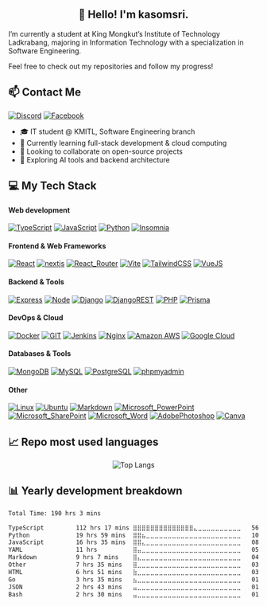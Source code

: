 <h2 align="center">👋 Hello! I'm kasomsri.</h2>

I’m currently a student at King Mongkut’s Institute of Technology Ladkrabang, majoring in Information Technology with a specialization in Software Engineering.

Feel free to check out my repositories and follow my progress!

## 📫 Contact Me

[![Discord](https://img.shields.io/badge/Discord-5865F2?style=for-the-badge&logo=discord&logoColor=white)](https://discordapp.com/users/715117973425356894)
[![Facebook](https://img.shields.io/badge/Facebook-1877F2?style=for-the-badge&logo=facebook&logoColor=white)](https://www.facebook.com/kanlsorn.somsrlagsornsang)

- 🎓 IT student @ KMITL, Software Engineering branch
- 🌱 Currently learning full-stack development & cloud computing
- 👯 Looking to collaborate on open-source projects
- 🧠 Exploring AI tools and backend architecture

## 💻 My Tech Stack

#### Web development

[![TypeScript](https://img.shields.io/badge/TypeScript-007ACC?style=for-the-badge&logo=typescript&logoColor=white)](https://www.typescriptlang.org)
[![JavaScript](https://img.shields.io/badge/JavaScript-323330?style=for-the-badge&logo=javascript&logoColor=F7DF1E)](https://developer.mozilla.org/en-US/docs/Web/JavaScript)
[![Python](https://img.shields.io/badge/Python-FFD43B?style=for-the-badge&logo=python&logoColor=blue)](https://www.python.org)
[![Insomnia](https://img.shields.io/badge/Insomnia-5849be?style=for-the-badge&logo=Insomnia&logoColor=white)](https://insomnia.rest)

#### Frontend & Web Frameworks

[![React](https://img.shields.io/badge/React-20232A?style=for-the-badge&logo=react&logoColor=61DAFB)](https://reactjs.org)
[![nextjs](https://img.shields.io/badge/next%20js-000000?style=for-the-badge&logo=nextdotjs&logoColor=white)](https://nextjs.org)
[![React_Router](https://img.shields.io/badge/React_Router-CA4245?style=for-the-badge&logo=react-router&logoColor=white)](https://reactrouter.com)
[![Vite](https://img.shields.io/badge/Vite-B73BFE?style=for-the-badge&logo=vite&logoColor=FFD62E)](https://vitejs.dev)
[![TailwindCSS](https://img.shields.io/badge/Tailwind_CSS-38B2AC?style=for-the-badge&logo=tailwind-css&logoColor=white)](https://tailwindcss.com)
[![VueJS](https://img.shields.io/badge/Vue%20js-35495E?style=for-the-badge&logo=vuedotjs&logoColor=4FC08D)](https://vuejs.org)

#### Backend & Tools

[![Express](https://img.shields.io/badge/Express%20js-000000?style=for-the-badge&logo=express&logoColor=white)](https://expressjs.com)
[![Node](https://img.shields.io/badge/Node%20js-339933?style=for-the-badge&logo=nodedotjs&logoColor=white)](https://nodejs.org)
[![Django](https://img.shields.io/badge/Django-092E20?style=for-the-badge&logo=django&logoColor=green)](https://www.djangoproject.com)
[![DjangoREST](https://img.shields.io/badge/django%20rest-ff1709?style=for-the-badge&logo=django&logoColor=white)](https://www.django-rest-framework.org)
[![PHP](https://img.shields.io/badge/PHP-777BB4?style=for-the-badge&logo=php&logoColor=white)](https://www.php.net)
[![Prisma](https://img.shields.io/badge/Prisma-3982CE?style=for-the-badge&logo=Prisma&logoColor=white)](https://www.prisma.io)


#### DevOps & Cloud

[![Docker](https://img.shields.io/badge/Docker-2CA5E0?style=for-the-badge&logo=docker&logoColor=white)](https://www.docker.com)
[![GIT](https://img.shields.io/badge/GIT-E44C30?style=for-the-badge&logo=git&logoColor=white)](https://git-scm.com)
[![Jenkins](https://img.shields.io/badge/Jenkins-D24939?style=for-the-badge&logo=Jenkins&logoColor=white)](https://www.jenkins.io)
[![Nginx](https://img.shields.io/badge/Nginx-009639?style=for-the-badge&logo=nginx&logoColor=white)](https://www.nginx.com)
[![Amazon AWS](https://img.shields.io/badge/Amazon_AWS-FF9900?style=for-the-badge&logo=amazonaws&logoColor=white)](https://aws.amazon.com)
[![Google Cloud](https://img.shields.io/badge/Google_Cloud-4285F4?style=for-the-badge&logo=google-cloud&logoColor=white)](https://cloud.google.com)


#### Databases & Tools

[![MongoDB](https://img.shields.io/badge/MongoDB-4EA94B?style=for-the-badge&logo=mongodb&logoColor=white)](https://www.mongodb.com)
[![MySQL](https://img.shields.io/badge/MySQL-005C84?style=for-the-badge&logo=mysql&logoColor=white)](https://www.mysql.com)
[![PostgreSQL](https://img.shields.io/badge/PostgreSQL-316192?style=for-the-badge&logo=postgresql&logoColor=white)](https://www.postgresql.org)
[![phpmyadmin](https://img.shields.io/badge/phpmyadmin-6C78AF?style=for-the-badge&logo=phpmyadmin&logoColor=white)](https://www.phpmyadmin.net)

#### Other

[![Linux](https://img.shields.io/badge/Linux-FCC624?style=for-the-badge&logo=linux&logoColor=black)](https://www.linux.org)
[![Ubuntu](https://img.shields.io/badge/Ubuntu-E95420?style=for-the-badge&logo=ubuntu&logoColor=white)](https://ubuntu.com)
[![Markdown](https://img.shields.io/badge/Markdown-000000?style=for-the-badge&logo=markdown&logoColor=white)](https://www.markdownguide.org)
[![Microsoft_PowerPoint](https://img.shields.io/badge/Microsoft_PowerPoint-B7472A?style=for-the-badge&logo=microsoft-powerpoint&logoColor=white)](https://www.microsoft.com/microsoft-365/powerpoint)
[![Microsoft_SharePoint](https://img.shields.io/badge/Microsoft_SharePoint-0078D4?style=for-the-badge&logo=microsoft-sharepoint&logoColor=white)](https://www.microsoft.com/microsoft-365/sharepoint)
[![Microsoft_Word](https://img.shields.io/badge/Microsoft_Word-2B579A?style=for-the-badge&logo=microsoft-word&logoColor=white)](https://www.microsoft.com/microsoft-365/word)
[![AdobePhotoshop](https://img.shields.io/badge/Adobe%20Photoshop-31A8FF?style=for-the-badge&logo=Adobe%20Photoshop&logoColor=black)](https://www.adobe.com/products/photoshop.html)
[![Canva](https://img.shields.io/badge/Canva-%2300C4CC.svg?&style=for-the-badge&logo=Canva&logoColor=white)](https://www.canva.com)


## 📈 Repo most used languages
<div align="center">

![Top Langs](https://github-readme-stats.vercel.app/api/top-langs/?username=bess11234&layout=donut-vertical)

</div>

## 📊 Yearly development breakdown

<!--START_SECTION:waka-->

```txt
Total Time: 190 hrs 3 mins

TypeScript         112 hrs 17 mins ⣿⣿⣿⣿⣿⣿⣿⣿⣿⣿⣿⣿⣿⣿⣄⣀⣀⣀⣀⣀⣀⣀⣀⣀⣀   56.81 %
Python             19 hrs 59 mins  ⣿⣿⣦⣀⣀⣀⣀⣀⣀⣀⣀⣀⣀⣀⣀⣀⣀⣀⣀⣀⣀⣀⣀⣀⣀   10.11 %
JavaScript         16 hrs 35 mins  ⣿⣿⣄⣀⣀⣀⣀⣀⣀⣀⣀⣀⣀⣀⣀⣀⣀⣀⣀⣀⣀⣀⣀⣀⣀   08.39 %
YAML               11 hrs          ⣿⣤⣀⣀⣀⣀⣀⣀⣀⣀⣀⣀⣀⣀⣀⣀⣀⣀⣀⣀⣀⣀⣀⣀⣀   05.57 %
Markdown           9 hrs 7 mins    ⣿⣄⣀⣀⣀⣀⣀⣀⣀⣀⣀⣀⣀⣀⣀⣀⣀⣀⣀⣀⣀⣀⣀⣀⣀   04.62 %
Other              7 hrs 35 mins   ⣿⣀⣀⣀⣀⣀⣀⣀⣀⣀⣀⣀⣀⣀⣀⣀⣀⣀⣀⣀⣀⣀⣀⣀⣀   03.84 %
HTML               6 hrs 51 mins   ⣷⣀⣀⣀⣀⣀⣀⣀⣀⣀⣀⣀⣀⣀⣀⣀⣀⣀⣀⣀⣀⣀⣀⣀⣀   03.47 %
Go                 3 hrs 35 mins   ⣦⣀⣀⣀⣀⣀⣀⣀⣀⣀⣀⣀⣀⣀⣀⣀⣀⣀⣀⣀⣀⣀⣀⣀⣀   01.82 %
JSON               2 hrs 43 mins   ⣤⣀⣀⣀⣀⣀⣀⣀⣀⣀⣀⣀⣀⣀⣀⣀⣀⣀⣀⣀⣀⣀⣀⣀⣀   01.38 %
Bash               2 hrs 30 mins   ⣤⣀⣀⣀⣀⣀⣀⣀⣀⣀⣀⣀⣀⣀⣀⣀⣀⣀⣀⣀⣀⣀⣀⣀⣀   01.27 %
```

<!--END_SECTION:waka-->
